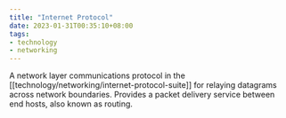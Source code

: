 ```yaml
---
title: "Internet Protocol"
date: 2023-01-31T00:35:10+08:00
tags:
- technology
- networking
---
```


A network layer communications protocol in the [[technology/networking/internet-protocol-suite]] for relaying datagrams across network boundaries. Provides a packet delivery service between end hosts, also known as routing.
